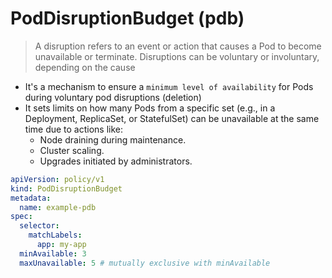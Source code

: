 # PodDisruptionBudget (pdb)

> A disruption refers to an event or action that causes a Pod to become unavailable or terminate. Disruptions can be voluntary or involuntary, depending on the cause

- It's a mechanism to ensure a `minimum level of availability` for Pods during voluntary pod disruptions (deletion)
- It sets limits on how many Pods from a specific set (e.g., in a Deployment, ReplicaSet, or StatefulSet) can be unavailable at the same time due to actions like:
  - Node draining during maintenance.
  - Cluster scaling.
  - Upgrades initiated by administrators.

```yaml
apiVersion: policy/v1
kind: PodDisruptionBudget
metadata:
  name: example-pdb
spec:
  selector:
    matchLabels:
      app: my-app
  minAvailable: 3
  maxUnavailable: 5 # mutually exclusive with minAvailable
```
